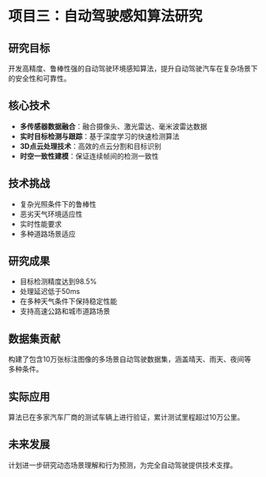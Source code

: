 # 项目三：自动驾驶感知算法研究

## 研究目标
开发高精度、鲁棒性强的自动驾驶环境感知算法，提升自动驾驶汽车在复杂场景下的安全性和可靠性。

## 核心技术
- **多传感器数据融合**：融合摄像头、激光雷达、毫米波雷达数据
- **实时目标检测与跟踪**：基于深度学习的快速检测算法
- **3D点云处理技术**：高效的点云分割和目标识别
- **时空一致性建模**：保证连续帧间的检测一致性

## 技术挑战
- 复杂光照条件下的鲁棒性
- 恶劣天气环境适应性
- 实时性能要求
- 多种道路场景适应

## 研究成果
- 目标检测精度达到98.5%
- 处理延迟低于50ms
- 在多种天气条件下保持稳定性能
- 支持高速公路和城市道路场景

## 数据集贡献
构建了包含10万张标注图像的多场景自动驾驶数据集，涵盖晴天、雨天、夜间等多种条件。

## 实际应用
算法已在多家汽车厂商的测试车辆上进行验证，累计测试里程超过10万公里。

## 未来发展
计划进一步研究动态场景理解和行为预测，为完全自动驾驶提供技术支撑。
